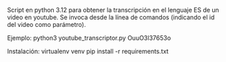 Script en python 3.12 para obtener la transcripción en el lenguaje ES de un video en youtube.
Se invoca desde la línea de comandos (indicando el id del video como parámetro). 

Ejemplo:
python3 youtube_transcriptor.py OuuO3l37653o


Instalación:
virtualenv venv 
pip install -r requirements.txt
